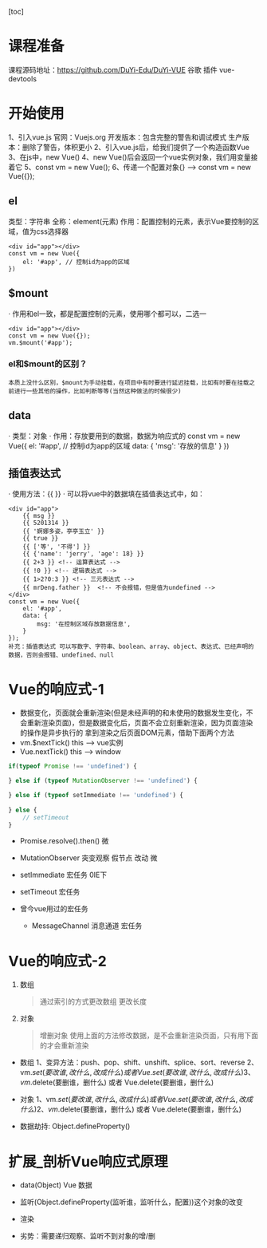 [toc]
# 课程准备
课程源码地址：https://github.com/DuYi-Edu/DuYi-VUE
谷歌 插件 vue-devtools

# 开始使用
1、引入vue.js
    官网：Vuejs.org
    开发版本：包含完整的警告和调试模式
    生产版本：删除了警告，体积更小
2、引入vue.js后，给我们提供了一个构造函数Vue
3、在js中，new Vue()
4、new Vue()后会返回一个vue实例对象，我们用变量接着它
5、const vm = new Vue();
6、传递一个配置对象{}   -->   const vm = new Vue({});
## el
类型：字符串
全称：element(元素)
作用：配置控制的元素，表示Vue要控制的区域，值为css选择器
<!-- 被控制的区域 专业名称：模板 -->
    <div id="app"></div>
    const vm = new Vue({
        el: '#app', // 控制id为app的区域
    })
## $mount
· 作用和el一致，都是配置控制的元素，使用哪个都可以，二选一

    <div id="app"></div>
    const vm = new Vue({});
    vm.$mount('#app');
### el和$mount的区别？
    本质上没什么区别，$mount为手动挂载，在项目中有时要进行延迟挂载，比如有时要在挂载之前进行一些其他的操作，比如判断等等(当然这种做法的时候很少)
## data
· 类型：对象
· 作用：存放要用到的数据，数据为响应式的
    const vm = new Vue({
        el: '#app', // 控制id为app的区域
        data: {
            'msg': '存放的信息'
        }
    })
## 插值表达式
· 使用方法：{{  }}
· 可以将vue中的数据填在插值表达式中，如：

    <div id="app">
        {{ msg }}
        {{ 5201314 }}
        {{ '婀娜多姿，亭亭玉立' }}
        {{ true }}
        {{ ['等', '不得'] }}
        {{ {'name': 'jerry', 'age': 18} }}
        {{ 2+3 }} <!-- 运算表达式 -->
        {{ !0 }} <!-- 逻辑表达式 -->
        {{ 1>2?0:3 }} <!-- 三元表达式 -->
        {{ mrDeng.father }}  <!-- 不会报错，但是值为undefined -->
    </div>
    const vm = new Vue({
        el: '#app',
        data: {
            msg: '在控制区域存放数据信息',
        }
    });
    补充：插值表达式 可以写数字、字符串、boolean、array、object、表达式、已经声明的数据，否则会报错、undefined、null
# Vue的响应式-1
- 数据变化，页面就会重新渲染(但是未经声明的和未使用的数据发生变化，不会重新渲染页面)，但是数据变化后，页面不会立刻重新渲染，因为页面渲染的操作是异步执行的
拿到渲染之后页面DOM元素，借助下面两个方法
- vm.$nextTick() this --> vue实例
- Vue.nextTick() this --> window
```js
if(typeof Promise !== 'undefined') {

} else if (typeof MutationObserver !== 'undefined') {

} else if (typeof setImmediate !== 'undefined') {
    
} else {
    // setTimeout
}
```
- Promise.resolve().then() 微
- MutationObserver 突变观察 假节点 改动 微
- setImmediate 宏任务 0IE下
- setTimeout 宏任务

- 曾今vue用过的宏任务
    - MessageChannel 消息通道 宏任务
# Vue的响应式-2
1. 数组
    > 通过索引的方式更改数组
    > 更改长度
2. 对象
    > 增删对象
使用上面的方法修改数据，是不会重新渲染页面，只有用下面的才会重新渲染

- 数组
    1、变异方法：push、pop、shift、unshift、splice、sort、reverse
    2、vm.$set(要改谁, 改什么, 改成什么) 或者 Vue.set(要改谁, 改什么, 改成什么)
    3、vm.$delete(要删谁，删什么) 或者 Vue.delete(要删谁，删什么)
- 对象
    1、vm.$set(要改谁, 改什么, 改成什么) 或者 Vue.set(要改谁, 改什么, 改成什么)
    2、vm.$delete(要删谁，删什么) 或者 Vue.delete(要删谁，删什么)

- 数据劫持: Object.defineProperty()

# 扩展_剖析Vue响应式原理
- data(Object) Vue 数据
- 监听(Object.defineProperty(监听谁，监听什么，配置))这个对象的改变
- 渲染

- 劣势：需要递归观察、监听不到对象的增/删